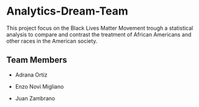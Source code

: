 # Analytics-Dream-Team
This project focus on the Black Lives Matter Movement trough a statistical analysis to compare and contrast the treatment of African Americans and other races in the American society.


## Team Members 

 - Adrana Ortiz
 
 - Enzo Novi Migliano
 
 - Juan Zambrano
